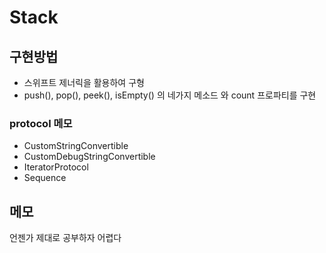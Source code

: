 # Stack

## 구현방법
* 스위프트 제너릭을 활용하여 구형  
* push(), pop(), peek(), isEmpty() 의 네가지 메소드 와 count 프로파티를 구현

### protocol 메모
* CustomStringConvertible
* CustomDebugStringConvertible
* IteratorProtocol
* Sequence

## 메모
언젠가 제대로 공부하자 어렵다 
